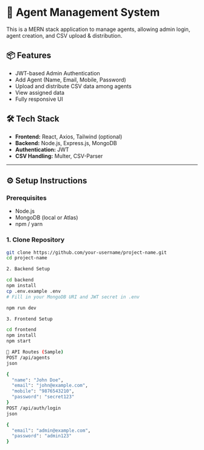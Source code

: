 # 🧠 Agent Management System

This is a MERN stack application to manage agents, allowing admin login, agent creation, and CSV upload & distribution.

## 📦 Features

- JWT-based Admin Authentication
- Add Agent (Name, Email, Mobile, Password)
- Upload and distribute CSV data among agents
- View assigned data
- Fully responsive UI

## 🛠️ Tech Stack

- **Frontend:** React, Axios, Tailwind (optional)
- **Backend:** Node.js, Express.js, MongoDB
- **Authentication:** JWT
- **CSV Handling:** Multer, CSV-Parser

---

## ⚙️ Setup Instructions

### Prerequisites

- Node.js
- MongoDB (local or Atlas)
- npm / yarn

### 1. Clone Repository

```bash
git clone https://github.com/your-username/project-name.git
cd project-name

2. Backend Setup

cd backend
npm install
cp .env.example .env
# Fill in your MongoDB URI and JWT secret in .env

npm run dev

3. Frontend Setup

cd frontend
npm install
npm start

🧪 API Routes (Sample)
POST /api/agents
json

{
  "name": "John Doe",
  "email": "john@example.com",
  "mobile": "9876543210",
  "password": "secret123"
}
POST /api/auth/login
json

{
  "email": "admin@example.com",
  "password": "admin123"
}



